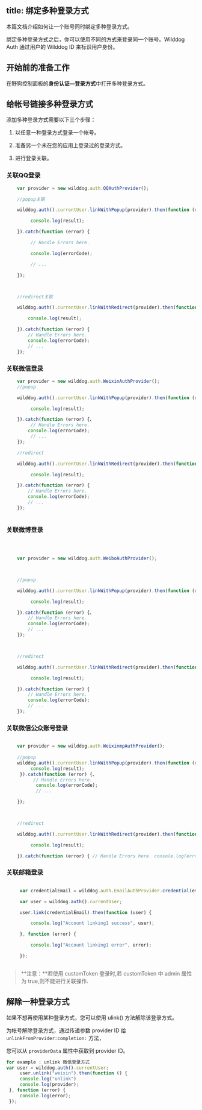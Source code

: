 
title:  绑定多种登录方式
---

本篇文档介绍如何让一个账号同时绑定多种登录方式。

绑定多种登录方式之后，你可以使用不同的方式来登录同一个账号。Wilddog Auth 通过用户的 Wilddog ID 来标识用户身份。


## 开始前的准备工作

在野狗控制面板的**身份认证—登录方式**中打开多种登录方式。



## 给帐号链接多种登录方式

添加多种登录方式需要以下三个步骤：

1. 以任意一种登录方式登录一个帐号。

2. 准备另一个未在您的应用上登录过的登录方式。

3. 进行登录关联。

### 关联QQ登录
```javascript
    var provider = new wilddog.auth.QQAuthProvider();

    //popup关联

    wilddog.auth().currentUser.linkWithPopup(provider).then(function (result) {

         console.log(result);

    }).catch(function (error) {

         // Handle Errors here.

         console.log(errorCode);

         // ...

    });



    //redirect关联

    wilddog.auth().currentUser.linkWithRedirect(provider).then(function (result) {

        console.log(result);

    }).catch(function (error) { 
        // Handle Errors here. 
        console.log(errorCode); 
        // ...
    });

```

### 关联微信登录


```javascript
    var provider = new wilddog.auth.WeixinAuthProvider();
    //popup

    wilddog.auth().currentUser.linkWithPopup(provider).then(function (result) {

         console.log(result);

    }).catch(function (error) {、
         // Handle Errors here. 
        console.log(errorCode);
         // ...
    });

    //redirect

    wilddog.auth().currentUser.linkWithRedirect(provider).then(function (result) {

         console.log(result);

    }).catch(function (error) { 
        // Handle Errors here. 
        console.log(errorCode); 
        // ...
    });



```

### 关联微博登录

```javascript



    var provider = new wilddog.auth.WeiboAuthProvider();



    //popup

    wilddog.auth().currentUser.linkWithPopup(provider).then(function (result) {

         console.log(result);

    }).catch(function (error) {、 
        // Handle Errors here. 
        console.log(errorCode); 
        // ...
    });



    //redirect

    wilddog.auth().currentUser.linkWithRedirect(provider).then(function (result) {

         console.log(result);

    }).catch(function (error) { 
        // Handle Errors here. 
        console.log(errorCode); 
        // ...
    });
```
### 关联微信公众账号登录

```javascript

    var provider = new wilddog.auth.WeixinmpAuthProvider();
    
    //popup
    wilddog.auth().currentUser.linkWithPopup(provider).then(function (result) {
         console.log(result);
     }).catch(function (error) {、
          // Handle Errors here.
           console.log(errorCode);
           // ...

    });



    //redirect

    wilddog.auth().currentUser.linkWithRedirect(provider).then(function (result) {

         console.log(result);

    }).catch(function (error) { // Handle Errors here. console.log(errorCode); // ...});

```

### 关联邮箱登录


```javascript

     var credentialEmail = wilddog.auth.EmailAuthProvider.credential(email, password);

     var user = wilddog.auth().currentUser;

     user.link(credentialEmail).then(function (user) {

         console.log("Account linking1 success", user);

     }, function (error) {

         console.log("Account linking1 error", error);

     });



```
> **注意：**若使用 customToken 登录时,若 customToken 中 admin 属性为 true,则不能进行关联操作.



## 解除一种登录方式

如果不想再使用某种登录方式，您可以使用 ulink() 方法解除该登录方式。

为帐号解除登录方式，通过传递参数 provider ID 给 `unlinkFromProvider:completion:` 方法，

您可以从 `providerData` 属性中获取到 provider ID。

```javascript
for example : unlink 微信登录方式
var user = wilddog.auth().currentUser;
     user.unlink("weixin").then(function () {
     console.log("unlink")
     console.log(provider);
 }, function (error) {
     console.log(error);
 });
```
